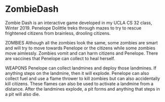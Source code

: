 # ZombieDash
Zombie Dash is an interactive game developed in my UCLA CS 32 class, Winter 2019. Penelope Dolittle treks through mazes to try to rescue frightened citizens from brainless, drooling citizens. 

ZOMBIES
Although all the zombies look the same, some zombies are smart and will try to move towards Penelope or the citizens while some zombies move aimlessly. Zombies vomit and can harm citizens and Penelope. There are vaccines that Penelope can collect to heal herself. 

WEAPONS
Penelope can collect landmines and deploy those landmines. If anything steps on the landmine, then it will explode. Penelope can also collect fuel and use a flame thrower to kill zombies but can also accidentally kill citizens. These flames can also be used to activate a landmine from a distance. After the landmines explode, a pit forms and anything that steps in a pit will also die.



